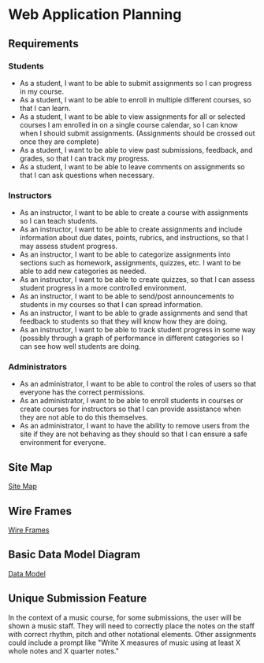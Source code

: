 # Web Application Planning

## Requirements

### Students
* As a student, I want to be able to submit assignments so I can progress in my course.
* As a student, I want to be able to enroll in multiple different courses, so that I can learn.
* As a student, I want to be able to view assignments for all or selected courses I am enrolled in on a single course calendar, so I can know when I should submit assignments. (Assignments should be crossed out once they are complete)
* As a student, I want to be able to view past submissions, feedback, and grades, so that I can track my progress.
* As a student, I want to be able to leave comments on assignments so that I can ask questions when necessary.


### Instructors
* As an instructor, I want to be able to create a course with assignments so I can teach students.
* As an instructor, I want to be able to create assignments and include information about due dates, points, rubrics, and instructions, so that I may assess student progress. 
* As an instructor, I want to be able to  categorize assignments into sections such as homework, assignments, quizzes, etc. I want to be able to add new categories as needed.
* As an instructor, I want to be able to create quizzes, so that I can assess student progress in a more controlled environment.
* As an instructor, I want to be able to send/post announcements to students in my courses so that I can spread information.
* As an instructor, I want to be able to grade assignments and send that feedback to students so that they will know how they are doing.
* As an instructor, I want to be able to track student progress in some way (possibly through a graph of performance in different categories so I can see how well students are doing.

### Administrators
* As an administrator, I want to be able to control the roles of users so that everyone has the correct permissions.
* As an administrator, I want to be able to enroll students in courses or create courses for instructors so that I can provide assistance when they are not able to do this themselves.
* As an administrator, I want to have the ability to remove users from the site if they are not behaving as they should so that I can ensure a safe environment for everyone.

## Site Map
[Site Map](apps/docs/public/site_map.pdf)

## Wire Frames
[Wire Frames](apps/docs/public/wireframes.pdf)

## Basic Data Model Diagram
[Data Model](apps/docs/public/basic_data_model.pdf)


## Unique Submission Feature 
In the context of a music course, for some submissions, the user will be shown a music staff. They will need to correctly place the notes on the staff with correct rhythm, pitch and other notational elements. Other assignments could include a prompt like "Write X measures of music using at least X whole notes and X quarter notes."
